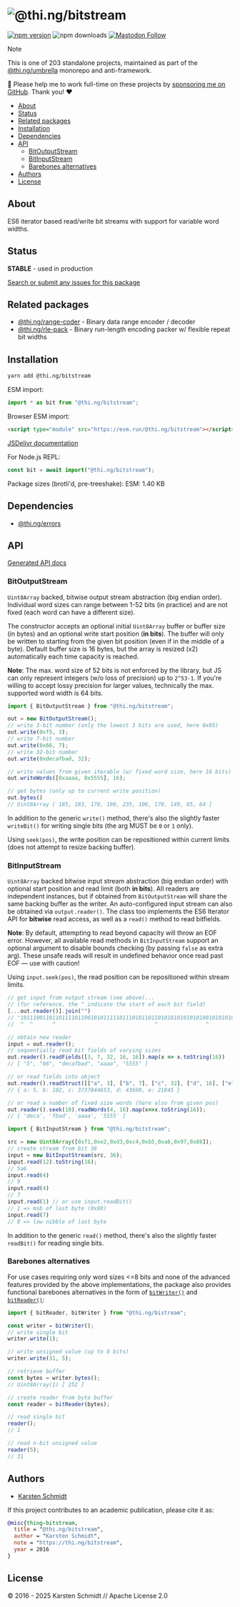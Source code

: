 <!-- This file is generated - DO NOT EDIT! -->
<!-- Please see: https://github.com/thi-ng/umbrella/blob/develop/CONTRIBUTING.md#changes-to-readme-files -->
# ![@thi.ng/bitstream](https://raw.githubusercontent.com/thi-ng/umbrella/develop/assets/banners/thing-bitstream.svg?8d393058)

[![npm version](https://img.shields.io/npm/v/@thi.ng/bitstream.svg)](https://www.npmjs.com/package/@thi.ng/bitstream)
![npm downloads](https://img.shields.io/npm/dm/@thi.ng/bitstream.svg)
[![Mastodon Follow](https://img.shields.io/mastodon/follow/109331703950160316?domain=https%3A%2F%2Fmastodon.thi.ng&style=social)](https://mastodon.thi.ng/@toxi)

> [!NOTE]
> This is one of 203 standalone projects, maintained as part
> of the [@thi.ng/umbrella](https://github.com/thi-ng/umbrella/) monorepo
> and anti-framework.
>
> 🚀 Please help me to work full-time on these projects by [sponsoring me on
> GitHub](https://github.com/sponsors/postspectacular). Thank you! ❤️

- [About](#about)
- [Status](#status)
- [Related packages](#related-packages)
- [Installation](#installation)
- [Dependencies](#dependencies)
- [API](#api)
  - [BitOutputStream](#bitoutputstream)
  - [BitInputStream](#bitinputstream)
  - [Barebones alternatives](#barebones-alternatives)
- [Authors](#authors)
- [License](#license)

## About

ES6 iterator based read/write bit streams with support for variable word widths.

## Status

**STABLE** - used in production

[Search or submit any issues for this package](https://github.com/thi-ng/umbrella/issues?q=%5Bbitstream%5D+in%3Atitle)

## Related packages

- [@thi.ng/range-coder](https://github.com/thi-ng/umbrella/tree/develop/packages/range-coder) - Binary data range encoder / decoder
- [@thi.ng/rle-pack](https://github.com/thi-ng/umbrella/tree/develop/packages/rle-pack) - Binary run-length encoding packer w/ flexible repeat bit widths

## Installation

```bash
yarn add @thi.ng/bitstream
```

ESM import:

```ts
import * as bit from "@thi.ng/bitstream";
```

Browser ESM import:

```html
<script type="module" src="https://esm.run/@thi.ng/bitstream"></script>
```

[JSDelivr documentation](https://www.jsdelivr.com/)

For Node.js REPL:

```js
const bit = await import("@thi.ng/bitstream");
```

Package sizes (brotli'd, pre-treeshake): ESM: 1.40 KB

## Dependencies

- [@thi.ng/errors](https://github.com/thi-ng/umbrella/tree/develop/packages/errors)

## API

[Generated API docs](https://docs.thi.ng/umbrella/bitstream/)

### BitOutputStream

`Uint8Array` backed, bitwise output stream abstraction (big endian
order). Individual word sizes can range between 1-52 bits (in practice)
and are not fixed (each word can have a different size).

The constructor accepts an optional initial `Uint8Array` buffer or
buffer size (in bytes) and an optional write start position (**in
bits**). The buffer will only be written to starting from the given bit
position (even if in the middle of a byte). Default buffer size is 16
bytes, but the array is resized (x2) automatically each time capacity is
reached.

**Note**: The max. word size of 52 bits is not enforced by the library,
but JS can only represent integers (w/o loss of precision) up to
`2^53-1`. If you're willing to accept lossy precision for larger values,
technically the max. supported word width is 64 bits.

```ts
import { BitOutputStream } from "@thi.ng/bitstream";

out = new BitOutputStream();
// write 3-bit number (only the lowest 3 bits are used, here 0x05)
out.write(0xf5, 3);
// write 7-bit number
out.write(0x66, 7);
// write 32-bit number
out.write(0xdecafbad, 32);

// write values from given iterable (w/ fixed word size, here 16 bits)
out.writeWords([0xaaaa, 0x5555], 16);

// get bytes (only up to current write position)
out.bytes()
// Uint8Array [ 185, 183, 178, 190, 235, 106, 170, 149, 85, 64 ]
```

In addition to the generic `write()` method, there's also the slightly
faster `writeBit()` for writing single bits (the arg MUST be `0` or `1`
only).

Using `seek(pos)`, the write position can be repositioned within current
limits (does not attempt to resize backing buffer).

### BitInputStream

`Uint8Array` backed bitwise input stream abstraction (big endian order)
with optional start position and read limit (both **in bits**). All
readers are independent instances, but if obtained from
`BitOutputStream` will share the same backing buffer as the writer. An
auto-configured input stream can also be obtained via `output.reader()`.
The class too implements the ES6 Iterator API for **bitwise** read
access, as well as a `read()` method to read bitfields.

**Note**: By default, attempting to read beyond capacity will throw an EOF
error. However, all available read methods in `BitInputStream` support an
optional argument to disable bounds checking (by passing `false` as extra arg).
These unsafe reads will result in undefined behavior once read past EOF — use
with caution!

Using `input.seek(pos)`, the read position can be repositioned within
stream limits.

```ts
// get input from output stream (see above)...
// (for reference, the ^ indicate the start of each bit field)
[...out.reader()].join("")
// "10111001101101111011001010111110111010110110101010101010100101010101010101"
//  ^  ^      ^                               ^               ^

// obtain new reader
input = out.reader();
// sequentially read bit fields of varying sizes
out.reader().readFields([3, 7, 32, 16, 16]).map(x => x.toString(16))
// [ "5", "66", "decafbad", "aaaa", "5555" ]

// or read fields into object
out.reader().readStruct([["a", 3], ["b", 7], ["c", 32], ["d", 16], ["e", 16]]);
// { a: 5, b: 102, c: 3737844653, d: 43690, e: 21845 }

// or read a number of fixed size words (here also from given pos)
out.reader().seek(10).readWords(4, 16).map(x=>x.toString(16));
// [ 'deca', 'fbad', 'aaaa', '5555' ]

import { BitInputStream } from "@thi.ng/bitstream";

src = new Uint8Array([0xf1,0xe2,0xd3,0xc4,0xb5,0xa6,0x97,0x88]);
// create stream from bit 36
input = new BitInputStream(src, 36);
input.read(12).toString(16);
// 5a6
input.read(4)
// 9
input.read(4)
// 7
input.read(1) // or use input.readBit()
// 1 => msb of last byte (0x88)
input.read(7)
// 8 => low nibble of last byte
```

In addition to the generic `read()` method, there's also the slightly
faster `readBit()` for reading single bits.

### Barebones alternatives

For use cases requiring only word sizes <=8 bits and none of the advanced features provided by the above implementations, the package also provides functional barebones alternatives in the form of [`bitWriter()`](https://docs.thi.ng/umbrella/bitstream/functions/bitWriter.html) and [`bitReader()`](https://docs.thi.ng/umbrella/bitstream/functions/bitReader.html):

```ts
import { bitReader, bitWriter } from "@thi.ng/bistream";

const writer = bitWriter();
// write single bit
writer.write(1);

// write unsigned value (up to 8 bits)
writer.write(31, 5);

// retrieve buffer
const bytes = writer.bytes();
// Uint8Array(1) [ 252 ]

// create reader from byte buffer
const reader = bitReader(bytes);

// read single bit
reader();
// 1

// read n-bit unsigned value
reader(5);
// 31
```

## Authors

- [Karsten Schmidt](https://thi.ng)

If this project contributes to an academic publication, please cite it as:

```bibtex
@misc{thing-bitstream,
  title = "@thi.ng/bitstream",
  author = "Karsten Schmidt",
  note = "https://thi.ng/bitstream",
  year = 2016
}
```

## License

&copy; 2016 - 2025 Karsten Schmidt // Apache License 2.0
